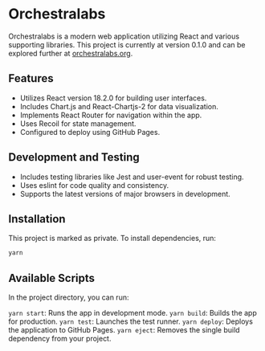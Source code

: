 # Orchestralabs

Orchestralabs is a modern web application utilizing React and various supporting libraries. This project is currently at version 0.1.0 and can be explored further at [orchestralabs.org](https://orchestralabs.org).

## Features

- Utilizes React version 18.2.0 for building user interfaces.
- Includes Chart.js and React-Chartjs-2 for data visualization.
- Implements React Router for navigation within the app.
- Uses Recoil for state management.
- Configured to deploy using GitHub Pages.

## Development and Testing

- Includes testing libraries like Jest and user-event for robust testing.
- Uses eslint for code quality and consistency.
- Supports the latest versions of major browsers in development.

## Installation

This project is marked as private. To install dependencies, run:

```bash
yarn
```

## Available Scripts
In the project directory, you can run:

`yarn start`: Runs the app in development mode.
`yarn build`: Builds the app for production.
`yarn test`: Launches the test runner.
`yarn deploy`: Deploys the application to GitHub Pages.
`yarn eject`: Removes the single build dependency from your project.